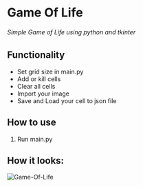 # Game Of Life
###### Simple Game of Life using python and tkinter

## Functionality

- Set grid size in main.py
- Add or kill cells
- Clear all cells
- Import your image
- Save and Load your cell to json file

## How to use

1. Run main.py

## How it looks:
![Game-Of-Life](https://github.com/user-attachments/assets/14440949-dec3-4c55-b512-bc57fb87ce14 "Window")

